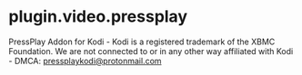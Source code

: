 # plugin.video.pressplay
PressPlay Addon for Kodi - Kodi is a registered trademark of the XBMC Foundation. We are not connected to or in any other way affiliated with Kodi - DMCA: pressplaykodi@protonmail.com
